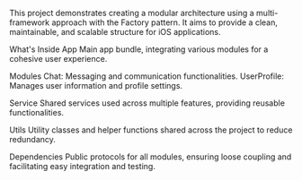 This project demonstrates creating a modular architecture using a multi-framework approach with the Factory pattern. It aims to provide a clean, maintainable, and scalable structure for iOS applications.

What's Inside App
Main app bundle, integrating various modules for a cohesive user experience.

Modules
Chat: Messaging and communication functionalities.
UserProfile: Manages user information and profile settings.

Service
Shared services used across multiple features, providing reusable functionalities.

Utils
Utility classes and helper functions shared across the project to reduce redundancy.

Dependencies
Public protocols for all modules, ensuring loose coupling and facilitating easy integration and testing.
